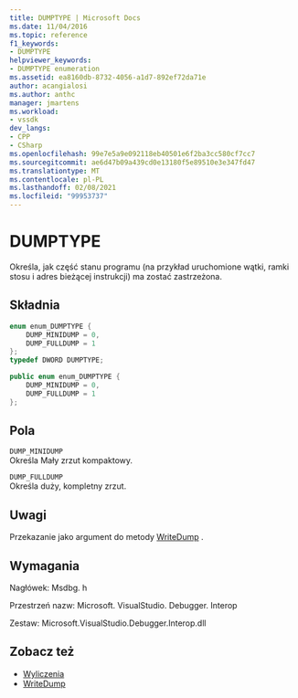 ```yaml
---
title: DUMPTYPE | Microsoft Docs
ms.date: 11/04/2016
ms.topic: reference
f1_keywords:
- DUMPTYPE
helpviewer_keywords:
- DUMPTYPE enumeration
ms.assetid: ea8160db-8732-4056-a1d7-892ef72da71e
author: acangialosi
ms.author: anthc
manager: jmartens
ms.workload:
- vssdk
dev_langs:
- CPP
- CSharp
ms.openlocfilehash: 99e7e5a9e092118eb40501e6f2ba3cc580cf7cc7
ms.sourcegitcommit: ae6d47b09a439cd0e13180f5e89510e3e347fd47
ms.translationtype: MT
ms.contentlocale: pl-PL
ms.lasthandoff: 02/08/2021
ms.locfileid: "99953737"
---
```

# <a name="dumptype"></a>DUMPTYPE
Określa, jak część stanu programu (na przykład uruchomione wątki, ramki stosu i adres bieżącej instrukcji) ma zostać zastrzeżona.

## <a name="syntax"></a>Składnia

```cpp
enum enum_DUMPTYPE {
    DUMP_MINIDUMP = 0,
    DUMP_FULLDUMP = 1
};
typedef DWORD DUMPTYPE;
```

```csharp
public enum enum_DUMPTYPE {
    DUMP_MINIDUMP = 0,
    DUMP_FULLDUMP = 1
};
```

## <a name="fields"></a>Pola
`DUMP_MINIDUMP`\
Określa Mały zrzut kompaktowy.

`DUMP_FULLDUMP`\
Określa duży, kompletny zrzut.

## <a name="remarks"></a>Uwagi
Przekazanie jako argument do metody [WriteDump](../../../extensibility/debugger/reference/idebugprogram2-writedump.md) .

## <a name="requirements"></a>Wymagania
Nagłówek: Msdbg. h

Przestrzeń nazw: Microsoft. VisualStudio. Debugger. Interop

Zestaw: Microsoft.VisualStudio.Debugger.Interop.dll

## <a name="see-also"></a>Zobacz też
- [Wyliczenia](../../../extensibility/debugger/reference/enumerations-visual-studio-debugging.md)
- [WriteDump](../../../extensibility/debugger/reference/idebugprogram2-writedump.md)
